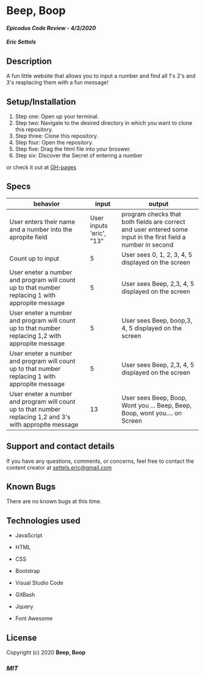 # Beep, Boop
#### _Epicodus Code Review_ - _4/3/2020_

#### _Eric Settels_

## **Description**
  

A fun little website that allows you to input a number and find all 1's 2's and 3's reaplacing them with a fun message!

## **Setup/Installation**

1. Step one: Open up your terminal.
2. Step two: Navigate to the desired directory in which you want to clone this repository.
3. Step three: Clone this repository.
4. Step four: Open the repository.
5. Step five: Drag the html file into your broswer. 
6. Step six: Discover the Secret of entering a number

or check it out at [GH-pages]('https://neversettels.github.io/beep-boop/)


## **Specs**

| behavior | input | output |
| -------- | ----- | ------ |
| User enters their name and a number into the apropite field | User inputs 'eric', "13"  |program checks that both fields are correct and user entered some input in the first field a number in second |
Count up to input |  5 | User sees  0, 1, 2, 3, 4, 5 displayed on the screen | 
User eneter a number and program will count up to that number replacing 1  with appropite message |  5 | User sees Beep, 2,3, 4, 5 displayed on the screen|
User eneter a number and program will count up to that number replacing 1,2   with appropite message |  5 | User sees Beep, boop,3, 4, 5 displayed on the screen|
User eneter a number and program will count up to that number replacing 1  with appropite message |  5 | User sees Beep, 2,3, 4, 5 displayed on the screen|
User eneter a number and program will count up to that  number replacing 1,2 and 3's with appropite message  |  13 | User sees Beep, Boop, Wont you ... Beep, Beep, Boop, wont you.... on Screen|

## **Support and contact details**

If you have any questions, comments, or concerns, feel free to contact the content creator at settels.eric@gmail.com 

## **Known Bugs**

There are no known bugs at this time.

## **Technologies used**


* JavaScript

* HTML

* CSS

* Bootstrap

* Visual Studio Code

* GitBash

* Jquery

* Font Awesome


## **License**

Copyright (c) 2020 **Beep, Boop**

### **_MIT_**